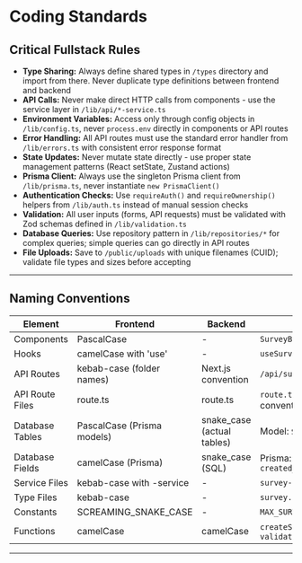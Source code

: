 # Coding Standards

## Critical Fullstack Rules

- **Type Sharing:** Always define shared types in `/types` directory and import from there. Never duplicate type definitions between frontend and backend
- **API Calls:** Never make direct HTTP calls from components - use the service layer in `/lib/api/*-service.ts`
- **Environment Variables:** Access only through config objects in `/lib/config.ts`, never `process.env` directly in components or API routes
- **Error Handling:** All API routes must use the standard error handler from `/lib/errors.ts` with consistent error response format
- **State Updates:** Never mutate state directly - use proper state management patterns (React setState, Zustand actions)
- **Prisma Client:** Always use the singleton Prisma client from `/lib/prisma.ts`, never instantiate `new PrismaClient()`
- **Authentication Checks:** Use `requireAuth()` and `requireOwnership()` helpers from `/lib/auth.ts` instead of manual session checks
- **Validation:** All user inputs (forms, API requests) must be validated with Zod schemas defined in `/lib/validation.ts`
- **Database Queries:** Use repository pattern in `/lib/repositories/*` for complex queries; simple queries can go directly in API routes
- **File Uploads:** Save to `/public/uploads` with unique filenames (CUID); validate file types and sizes before accepting

---

## Naming Conventions

| Element | Frontend | Backend | Example |
|---------|----------|---------|---------|
| Components | PascalCase | - | `SurveyBuilder.tsx` |
| Hooks | camelCase with 'use' | - | `useSurvey.ts` |
| API Routes | kebab-case (folder names) | Next.js convention | `/api/surveys/[id]/questions` |
| API Route Files | route.ts | route.ts | `route.ts` (Next.js convention) |
| Database Tables | PascalCase (Prisma models) | snake_case (actual tables) | Model: `Survey`, Table: `surveys` |
| Database Fields | camelCase (Prisma) | snake_case (SQL) | Prisma: `createdAt`, SQL: `created_at` |
| Service Files | kebab-case with -service | - | `survey-service.ts` |
| Type Files | kebab-case | - | `survey.ts` |
| Constants | SCREAMING_SNAKE_CASE | - | `MAX_SURVEY_QUESTIONS = 100` |
| Functions | camelCase | camelCase | `createSurvey()`, `validateInput()` |

---
